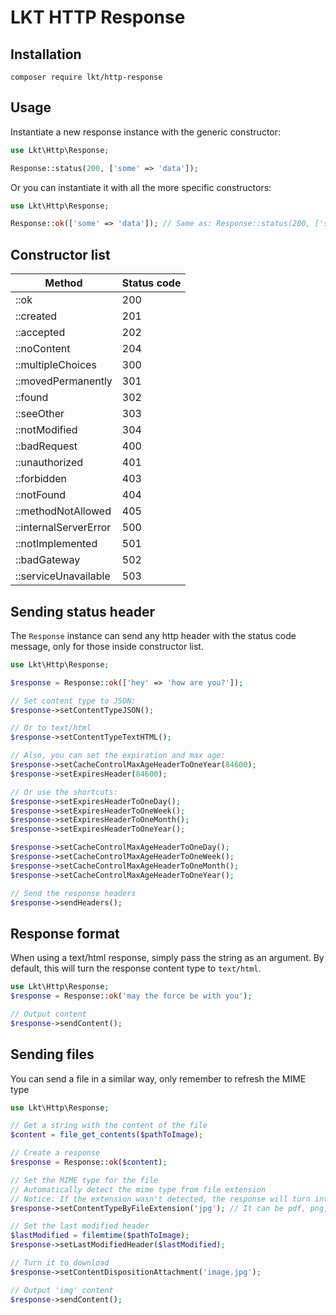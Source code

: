 # LKT HTTP Response

## Installation

```shell
composer require lkt/http-response
```

## Usage

Instantiate a new response instance with the generic constructor:

```php
use Lkt\Http\Response;

Response::status(200, ['some' => 'data']);
```

Or you can instantiate it with all the more specific constructors:

```php
use Lkt\Http\Response;

Response::ok(['some' => 'data']); // Same as: Response::status(200, ['some' => 'data']);
```

## Constructor list

| Method                | Status code |
|-----------------------|-------------|
| ::ok                  | 200         |
| ::created             | 201         |
| ::accepted            | 202         |
| ::noContent           | 204         |
| ::multipleChoices     | 300         |
| ::movedPermanently    | 301         |
| ::found               | 302         |
| ::seeOther            | 303         |
| ::notModified         | 304         |
| ::badRequest          | 400         |
| ::unauthorized        | 401         |
| ::forbidden           | 403         |
| ::notFound            | 404         |
| ::methodNotAllowed    | 405         |
| ::internalServerError | 500         |
| ::notImplemented      | 501         |
| ::badGateway          | 502         |
| ::serviceUnavailable  | 503         |

## Sending status header

The `Response` instance can send any http header with the status code message, only for those inside constructor list.

```php
use Lkt\Http\Response;

$response = Response::ok(['hey' => 'how are you?']);

// Set content type to JSON:
$response->setContentTypeJSON();

// Or to text/html
$response->setContentTypeTextHTML();

// Also, you can set the expiration and max age:
$response->setCacheControlMaxAgeHeaderToOneYear(84600);
$response->setExpiresHeader(84600);

// Or use the shortcuts:
$response->setExpiresHeaderToOneDay();
$response->setExpiresHeaderToOneWeek();
$response->setExpiresHeaderToOneMonth();
$response->setExpiresHeaderToOneYear();

$response->setCacheControlMaxAgeHeaderToOneDay();
$response->setCacheControlMaxAgeHeaderToOneWeek();
$response->setCacheControlMaxAgeHeaderToOneMonth();
$response->setCacheControlMaxAgeHeaderToOneYear();

// Send the response headers
$response->sendHeaders(); 
```

## Response format

When using a text/html response, simply pass the string as an argument. By default, this will turn the response content type to `text/html`.

```php
use Lkt\Http\Response;
$response = Response::ok('may the force be with you');

// Output content
$response->sendContent();
```

## Sending files

You can send a file in a similar way, only remember to refresh the MIME type

```php
use Lkt\Http\Response;

// Get a string with the content of the file
$content = file_get_contents($pathToImage);

// Create a response
$response = Response::ok($content);

// Set the MIME type for the file
// Automatically detect the mime type from file extension
// Notice: If the extension wasn't detected, the response will turn into an octet-stream
$response->setContentTypeByFileExtension('jpg'); // It can be pdf, png, doc, docx, csv, ...

// Set the last modified header
$lastModified = filemtime($pathToImage);
$response->setLastModifiedHeader($lastModified);

// Turn it to download
$response->setContentDispositionAttachment('image.jpg');

// Output 'img' content
$response->sendContent();
```